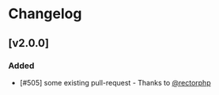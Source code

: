 # Changelog

## [v2.0.0]

### Added

- [#505] some existing pull-request - Thanks to [@rectorphp]

[@rectorphp]: https://github.com/rectorphp
